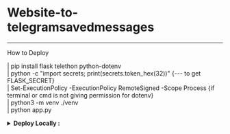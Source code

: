 # Website-to-telegramsavedmessages
____________________________________
How to Deploy

| pip install flask telethon python-dotenv<br>
| python -c "import secrets; print(secrets.token_hex(32))" {--- to get FLASK_SECRET}<br>
| Set-ExecutionPolicy -ExecutionPolicy RemoteSigned -Scope Process {if terminal or cmd is not giving permission for dotenv}<br>
| python3 -m venv ./venv<br>
| python app.py<br>


<details>
  <summary><b>Deploy Locally :</b></summary>
<br>
  
```sh
python -c "import secrets; print(secrets.token_hex(32))"
Set-ExecutionPolicy -ExecutionPolicy RemoteSigned -Scope Process
python3 -m venv ./venv
./venv/Scripts/activate
pip install flask telethon python-dotenv
python app.py
```
</details>
